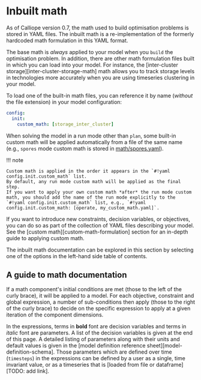 # Inbuilt math

As of Calliope version 0.7, the math used to build optimisation problems is stored in YAML files.
The inbuilt math is a re-implementation of the formerly hardcoded math formulation in this YAML format.

The base math is _always_ applied to your model when you `build` the optimisation problem.
In addition, there are other math formulation files built in which you can load into your model.
For instance, the [inter-cluster storage][inter-cluster-storage-math] math allows you to track storage levels in technologies more accurately when you are using timeseries clustering in your model.

To load one of the built-in math files, you can reference it by name (_without_ the file extension) in your model configuration:

```yaml
config:
  init:
    custom_math: [storage_inter_cluster]
```

When solving the model in a run mode other than `plan`, some built-in custom math will be applied automatically from a file of the same name (e.g., `spores` mode custom math is stored in [math/spores.yaml](https://github.com/calliope-project/calliope/blob/main/src/calliope/math/spores.yaml)).

!!! note

    Custom math is applied in the order it appears in the `#!yaml config.init.custom_math` list.
    By default, any run mode custom math will be applied as the final step.
    If you want to apply your own custom math *after* the run mode custom math, you should add the name of the run mode explicitly to the `#!yaml config.init.custom_math` list, e.g., `#!yaml config.init.custom_math: [operate, my_custom_math.yaml]`.

If you want to introduce new constraints, decision variables, or objectives, you can do so as part of the collection of YAML files describing your model.
See the [custom math][custom-math-formulation] section for an in-depth guide to applying custom math.

The inbuilt math documentation can be explored in this section by selecting one of the options in the left-hand side table of contents.

## A guide to math documentation

If a math component's initial conditions are met (those to the left of the curly brace), it will be applied to a model.
For each objective, constraint and global expression, a number of sub-conditions then apply (those to the right of the curly brace) to decide on the specific expression to apply at a given iteration of the component dimensions.

In the expressions, terms in **bold** font are decision variables and terms in *italic* font are parameters.
A list of the decision variables is given at the end of this page.
A detailed listing of parameters along with their units and default values is given in the [model definition reference sheet][model-definition-schema].
Those parameters which are defined over time (`timesteps`) in the expressions can be defined by a user as a single, time invariant value, or as a timeseries that is [loaded from file or dataframe][TODO: add link].
